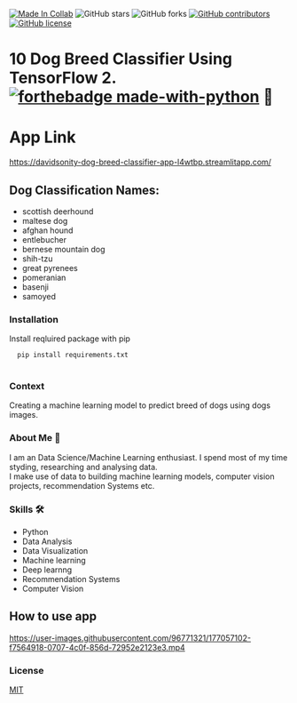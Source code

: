 [![Made In Collab](https://colab.research.google.com/assets/colab-badge.svg)](https://colab.research.google.com/github/Davidsonity/Dog_Breed_Classifier/blob/main/Notebook/Dog_Breed_Prediction.ipynb)
![GitHub stars](https://img.shields.io/github/stars/Davidsonity/Dog_Breed_Classifier)
![GitHub forks](https://img.shields.io/github/forks/Davidsonity/Dog_Breed_Classifier)
[![GitHub contributors](https://img.shields.io/github/contributors/Davidsonity/Dog_Breed_Classifier.svg)](https://GitHub.com/Davidsonity/Dog_Breed_Classifier/graphs/contributors/)
[![GitHub license](https://img.shields.io/github/license/Davidsonity/Dog_Breed_Classifier.svg)](https://github.com/Davidsonity/Dog_Breed_Classifier/blob/master/LICENSE)

# 10 Dog Breed Classifier Using TensorFlow 2.[![forthebadge made-with-python](https://img.icons8.com/color/48/000000/tensorflow.png)](https://www.tensorflow.org/) 🐶

# App Link 
https://davidsonity-dog-breed-classifier-app-l4wtbp.streamlitapp.com/

## Dog Classification Names:
- scottish deerhound
- maltese dog
- afghan hound 
- entlebucher 
- bernese mountain dog 
- shih-tzu
- great pyrenees
- pomeranian
- basenji
- samoyed


### Installation
Install reqluired package with pip

```bash
  pip install requirements.txt
  
```
### Context
Creating a machine learning model to predict breed of dogs using dogs images.


### About Me 🚀 

I am an Data Science/Machine Learning enthusiast. I spend most of my time styding, researching and analysing data. \
I make use of data to building machine learning models, computer vision projects, recommendation Systems etc.

### Skills 🛠 
- Python
- Data Analysis
- Data Visualization
- Machine learning
- Deep learnng
- Recommendation Systems
- Computer Vision


## How to use app
https://user-images.githubusercontent.com/96771321/177057102-f7564918-0707-4c0f-856d-72952e2123e3.mp4

### License
[MIT](https://choosealicense.com/licenses/mit/)
